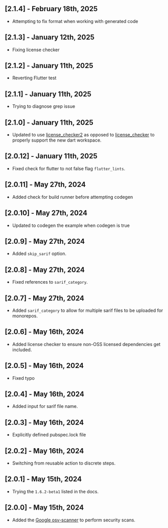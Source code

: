 ## [2.1.4] - February 18th, 2025

* Attempting to fix format when working with generated code


## [2.1.3] - January 12th, 2025

* Fixing license checker


## [2.1.2] - January 11th, 2025

* Reverting Flutter test


## [2.1.1] - January 11th, 2025

* Trying to diagnose grep issue


## [2.1.0] - January 11th, 2025

* Updated to use [license_checker2](https://pub.dev/packages/license_checker2) as opposed to [license_checker](https://pub.dev/packages/license_checker) to properly support the new dart workspace.


## [2.0.12] - January 11th, 2025

* Fixed check for flutter to not false flag `flutter_lints`.


## [2.0.11] - May 27th, 2024

* Added check for build runner before attempting codegen


## [2.0.10] - May 27th, 2024

* Updated to codegen the example when codegen is true


## [2.0.9] - May 27th, 2024

* Added `skip_sarif` option.


## [2.0.8] - May 27th, 2024

* Fixed references to `sarif_category`.


## [2.0.7] - May 27th, 2024

* Added `sarif_category` to allow for multiple sarif files to be uploaded for monorepos.


## [2.0.6] - May 16th, 2024

* Added license checker to ensure non-OSS licensed dependencies get included.


## [2.0.5] - May 16th, 2024

* Fixed typo


## [2.0.4] - May 16th, 2024

* Added input for sarif file name.


## [2.0.3] - May 16th, 2024

* Explicitly defined pubspec.lock file


## [2.0.2] - May 16th, 2024

* Switching from reusable action to discrete steps.


## [2.0.1] - May 15th, 2024

* Trying the `1.6.2-beta1` listed in the docs.


## [2.0.0] - May 15th, 2024

* Added the [Google osv-scanner](https://google.github.io/osv-scanner) to perform security scans.

